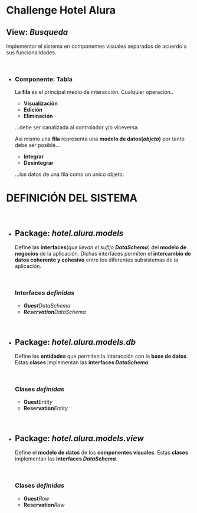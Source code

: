 # **Challenge Hotel Alura**

## **View: _Busqueda_**
Implementar el sistema en componentes visuales separados de acuerdo a sus funcionalidades.

<br>

 - ###  **Componente: Tabla**
   La **fila** es el principal medio de interacción. Cualquier operación..

     - **Visualización**
     - **Edición**
     - **Eliminación**
     
   ...debe ser canalizada  al controlador y/o viceversa.

   Así mismo una **fila** representa una **modelo de datos(_objeto_)** por tanto debe ser posible...

     - **Integrar**
     - **Desintegrar**
  
   ...los datos de una fila como un unico objeto.

# DEFINICIÓN DEL SISTEMA

<br>

  - ## **Package: _hotel.alura.models_**

    Define las **interfaces**(_que llevan el sufijo **DataSchema**_) del **modelo de negocios** de la aplicación. Dichas interfaces permiten el **intercambio de datos coherente y cohesivo** entre los diferentes subsistemas de la aplicación.

    <br>

    ### **Interfaces** _definidas_

      - _**Guest**DataSchema_
      - _**Reservation**DataSchema_
    
  <br>

  - ## **Package: _hotel.alura.models.db_**

    Define las **entidades** que permiten la interacción con la **base de datos**. Estas **clases** implementan las **interfaces _DataSchema_**.
  
    <br>

    ### **Clases** _definidas_

    - **Guest**_Entity_
    - **Reservation**_Entity_

  <br>

  - ## **Package: _hotel.alura.models.view_**

    Define el **modelo de datos** de los **componentes visuales**. Estas **clases** implementan las **interfaces _DataSchema_**.

    <br>

    ### **Clases** _definidas_

    - **Guest**_Row_
    - **Reservation**_Row_
